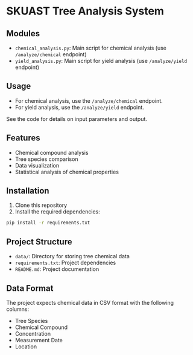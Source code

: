 # SKUAST Tree Analysis System

## Modules

- `chemical_analysis.py`: Main script for chemical analysis (use `/analyze/chemical` endpoint)
- `yield_analysis.py`: Main script for yield analysis (use `/analyze/yield` endpoint)

## Usage

- For chemical analysis, use the `/analyze/chemical` endpoint.
- For yield analysis, use the `/analyze/yield` endpoint.

See the code for details on input parameters and output.

## Features
- Chemical compound analysis
- Tree species comparison
- Data visualization
- Statistical analysis of chemical properties

## Installation
1. Clone this repository
2. Install the required dependencies:
```bash
pip install -r requirements.txt
```

## Project Structure
- `data/`: Directory for storing tree chemical data
- `requirements.txt`: Project dependencies
- `README.md`: Project documentation

## Data Format
The project expects chemical data in CSV format with the following columns:
- Tree Species
- Chemical Compound
- Concentration
- Measurement Date
- Location 